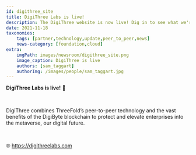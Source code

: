 ```yaml
---
id: digithree_site
title: DigiThree Labs is live!
description: The DigiThree website is now live! Dig in to see what we're bringing to the world together with DigiCorp.
date: 2021-11-18
taxonomies:
    tags: [partner,technology,update,peer_to_peer,news]
    news-category: [foundation,cloud]
extra:
    imgPath: images/newsroom/digithree_site.png
    image_caption: DigiThree is live
    authors: [sam_taggart]
    authorImg: /images/people/sam_taggart.jpg
---
```


**DigiThree Labs is live!** 🚀

<br/>

DigiThree combines ThreeFold’s peer-to-peer technology and the vast benefits of the DigiByte blockchain to protect and elevate enterprises into the metaverse, our digital future.

<br/>

🌐 https://digithreelabs.com